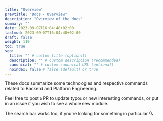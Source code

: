 ```yaml
---
title: "Overview"
prevtitle: "Docs - Overview"
description: "Overview of the docs"
summary: ""
date: 2023-09-07T16:04:48+02:00
lastmod: 2023-09-07T16:04:48+02:00
draft: false
weight: 110
toc: true
seo:
  title: "" # custom title (optional)
  description: "" # custom description (recommended)
  canonical: "" # custom canonical URL (optional)
  noindex: false # false (default) or true
---
```


These docs summarize some technologies and respective commands related to Backend and Platform Engineering.

Feel free to post a PR to update typos or new interesting commands, or put in an issue if you wish to see a whole new module.

The search bar works too, if you're looking for something in particular 🔍
